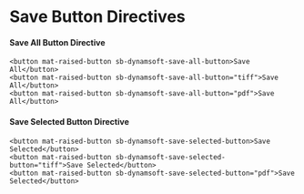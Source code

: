 # Save Button Directives

#### Save All Button Directive

```angular2html
<button mat-raised-button sb-dynamsoft-save-all-button>Save All</button> 
<button mat-raised-button sb-dynamsoft-save-all-button="tiff">Save All</button> 
<button mat-raised-button sb-dynamsoft-save-all-button="pdf">Save All</button> 
```

#### Save Selected Button Directive

```angular2html
<button mat-raised-button sb-dynamsoft-save-selected-button>Save Selected</button> 
<button mat-raised-button sb-dynamsoft-save-selected-button="tiff">Save Selected</button> 
<button mat-raised-button sb-dynamsoft-save-selected-button="pdf">Save Selected</button> 
```
